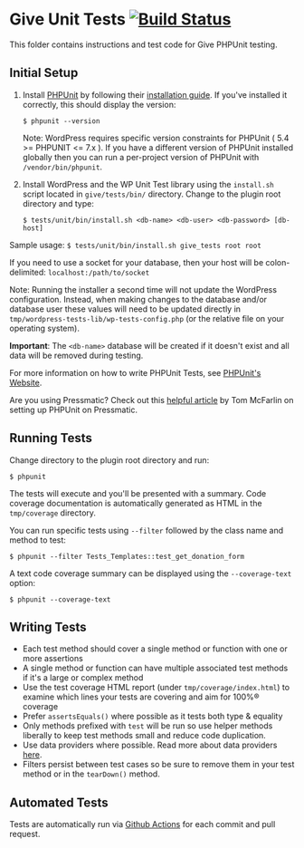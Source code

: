 # Give Unit Tests [![Build Status](https://api.travis-ci.org/impress-org/give.png?branch=master)](https://api.travis-ci.org/impress-org/give)

This folder contains instructions and test code for Give PHPUnit testing.

## Initial Setup

1) Install [PHPUnit](http://phpunit.de/) by following their [installation guide](https://phpunit.de/getting-started.html). If you've installed it correctly, this should display the version:

    `$ phpunit --version`

    Note: WordPress requires specific version constraints for PHPUnit ( 5.4 >= PHPUNIT <= 7.x ). If you have a different version of PHPUnit installed globally then you can run a per-project version of PHPUnit with `/vendor/bin/phpunit`.

2) Install WordPress and the WP Unit Test library using the `install.sh` script located in `give/tests/bin/` directory. Change to the plugin root directory and type:

    `$ tests/unit/bin/install.sh <db-name> <db-user> <db-password> [db-host]`

Sample usage: `$ tests/unit/bin/install.sh give_tests root root`

If you need to use a socket for your database, then your host will be colon-delimited: `localhost:/path/to/socket`

Note: Running the installer a second time will not update the WordPress configuration. Instead, when making changes to the database and/or database user these values will need to be updated directly in `tmp/wordpress-tests-lib/wp-tests-config.php` (or the relative file on your operating system).

**Important**: The `<db-name>` database will be created if it doesn't exist and all data will be removed during testing.

For more information on how to write PHPUnit Tests, see [PHPUnit's Website](http://www.phpunit.de/manual/3.6/en/writing-tests-for-phpunit.html).

Are you using Pressmatic? Check out this [helpful article](https://tommcfarlin.com/unit-testing-with-pressmatic/) by Tom McFarlin on setting up PHPUnit on Pressmatic. 

## Running Tests

Change directory to the plugin root directory and run:

    $ phpunit

The tests will execute and you'll be presented with a summary. Code coverage documentation is automatically generated as HTML in the `tmp/coverage` directory.

You can run specific tests using `--filter` followed by the class name and method to test:

    $ phpunit --filter Tests_Templates::test_get_donation_form

A text code coverage summary can be displayed using the `--coverage-text` option:

    $ phpunit --coverage-text


## Writing Tests

* Each test method should cover a single method or function with one or more assertions
* A single method or function can have multiple associated test methods if it's a large or complex method
* Use the test coverage HTML report (under `tmp/coverage/index.html`) to examine which lines your tests are covering and aim for 100%® coverage
* Prefer `assertsEquals()` where possible as it tests both type & equality
* Only methods prefixed with `test` will be run so use helper methods liberally to keep test methods small and reduce code duplication.
* Use data providers where possible. Read more about data providers [here](https://phpunit.de/manual/current/en/writing-tests-for-phpunit.html#writing-tests-for-phpunit.data-providers).
* Filters persist between test cases so be sure to remove them in your test method or in the `tearDown()` method.

## Automated Tests

Tests are automatically run via [Github Actions](https://github.com/impress-org/givewp/actions) for each commit and pull request.
